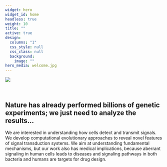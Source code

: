 ```yaml
---
widget: hero
widget_id: home
headless: true
weight: 10
title: ""
active: true
design:
  columns: "1"
  css_style: null
  css_class: null
  background:
    image: ""
hero_media: welcome.jpg
---
```

![](welcome.jpg)

<br>

## **Nature has already performed billions of genetic experiments; we just need to analyze the results…**

We are interested in understanding how cells detect and transmit signals. We develop computational evolutionary approaches to reveal novel features of signal transduction systems. We aim at understanding fundamental mechanisms, but our work also has medical implications, because aberrant signaling in human cells leads to diseases and signaling pathways in both bacteria and humans are targets for drug design.